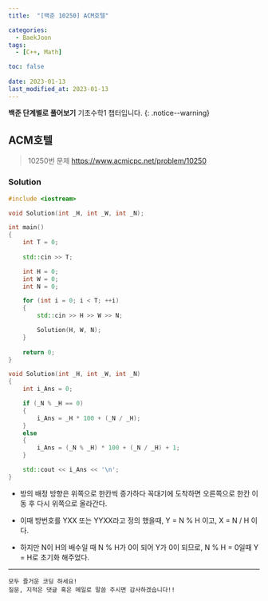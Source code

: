 ```yaml
---
title:  "[백준 10250] ACM호텔"

categories:
  - BaekJoon
tags:
  - [C++, Math]

toc: false
 
date: 2023-01-13
last_modified_at: 2023-01-13
---
```


**백준 단계별로 풀어보기** 기초수학1 챕터입니다.
{: .notice--warning}


## ACM호텔

> 10250번 문제 <https://www.acmicpc.net/problem/10250>

### Solution
```cpp
#include <iostream>

void Solution(int _H, int _W, int _N);

int main()
{
	int T = 0;
	
	std::cin >> T;

	int H = 0;
	int W = 0;
	int N = 0;

	for (int i = 0; i < T; ++i)
	{
		std::cin >> H >> W >> N;

		Solution(H, W, N);
	}
	
	return 0;
}

void Solution(int _H, int _W, int _N)
{
	int i_Ans = 0;

	if (_N % _H == 0)
	{
		i_Ans = _H * 100 + (_N / _H);
	}
	else
	{
		i_Ans = (_N % _H) * 100 + (_N / _H) + 1;
	}

	std::cout << i_Ans << '\n';
}
```

- 방의 배정 방향은 위쪽으로 한칸씩 증가하다 꼭대기에 도착하면 오른쪽으로 한칸 이동 후 다시 위쪽으로 올라간다.  

- 이때 방번호를 YXX 또는 YYXX라고 정의 했을때, Y = N % H 이고, X = N / H 이다.

- 하지만 N이 H의 배수일 때 N % H가 0이 되어 Y가 0이 되므로, N % H = 0일때 Y = H로 초기화 해주었다.


***

    모두 즐거운 코딩 하세요!
    질문, 지적은 댓글 혹은 메일로 말씀 주시면 감사하겠습니다!!
    